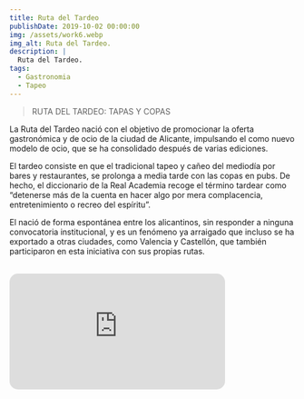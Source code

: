 ```yaml
---
title: Ruta del Tardeo
publishDate: 2019-10-02 00:00:00
img: /assets/work6.webp
img_alt: Ruta del Tardeo.
description: |
  Ruta del Tardeo.
tags:
  - Gastronomia
  - Tapeo
---
```

>RUTA DEL TARDEO: TAPAS Y COPAS

La Ruta del Tardeo nació con el objetivo
de promocionar la oferta gastronómica y de ocio de la ciudad de
Alicante, impulsando el como nuevo modelo de ocio, que se ha consolidado después de varias ediciones.

El tardeo consiste en que el tradicional tapeo y cañeo del mediodía
por bares y restaurantes, se prolonga a media tarde con las copas
en pubs. De hecho, el diccionario de la Real Academia
recoge el término tardear como “detenerse más de la cuenta en
hacer algo por mera complacencia, entretenimiento o recreo
del espíritu”.

El nació de forma espontánea entre los alicantinos, sin
responder a ninguna convocatoria institucional, y es un fenómeno
ya arraigado que incluso se ha exportado a otras ciudades, como
Valencia y Castellón, que también participaron en esta iniciativa
con sus propias rutas.

<br>

<iframe 
    src="https://www.facebook.com/plugins/video.php?height=314&href=https%3A%2F%2Fwww.facebook.com%2Ffehpa.alicante%2Fvideos%2F1443757939016581%2F&show_text=false&width=560&t=0" 
    width="380"
    height="204" 
    style="border:none; overflow:hidden; border-radius: 15px;" 
    allowfullscreen="true" 
    allow="autoplay; clipboard-write; encrypted-media; picture-in-picture; web-share" 
    allowFullScreen="true">
</iframe>